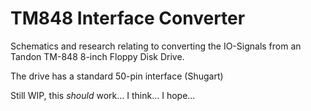 # TM848 Interface Converter

Schematics and research relating to converting the IO-Signals from an Tandon TM-848 8-inch Floppy Disk Drive.

The drive has a standard 50-pin interface (Shugart)

Still WIP, this *should* work... I think... I hope...
